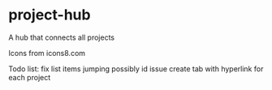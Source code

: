 # project-hub
A hub that connects all projects

Icons from icons8.com

Todo list:
    fix list items jumping possibly id issue
create tab with hyperlink for each project